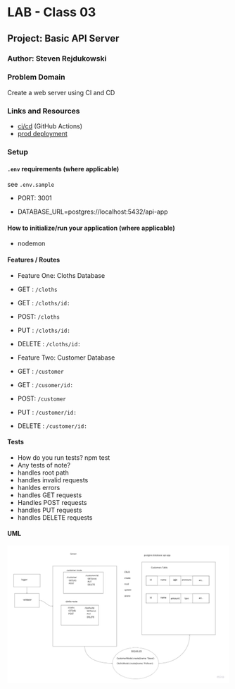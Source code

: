 # LAB - Class 03

## Project: Basic API Server

### Author: Steven Rejdukowski

### Problem Domain

Create a web server using CI and CD

### Links and Resources

- [ci/cd](https://github.com/Stevenrej/basic-api-server/actions/new) (GitHub Actions)
- [prod deployment](https://basic-api-server-prod-pduk.onrender.com/)


### Setup

#### `.env` requirements (where applicable)

see `.env.sample`

- PORT: 3001

- DATABASE_URL=postgres://localhost:5432/api-app

#### How to initialize/run your application (where applicable)

- nodemon

#### Features / Routes


- Feature One: Cloths Database
- GET : `/cloths`
- GET : `/cloths/id:`
- POST: `/cloths`
- PUT : `/cloths/id:`
- DELETE : `/cloths/id:`

- Feature Two: Customer Database
- GET : `/customer`
- GET : `/cusomer/id:`
- POST: `/customer`
- PUT : `/customer/id:`
- DELETE : `/customer/id:`

#### Tests

- How do you run tests?
npm test
- Any tests of note?
- handles root path
- handles invalid requests
- hanldes errors
- handles GET requests
- Handles POST requests
- handles PUT requests
- handles DELETE requests

#### UML

![UML](class3lab.jpeg)